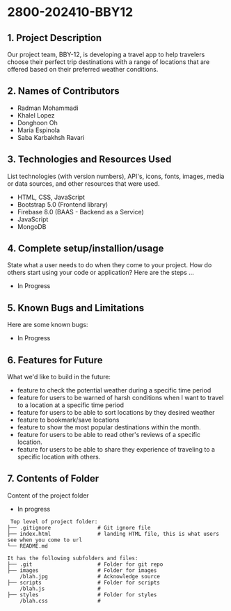 # 2800-202410-BBY12

## 1. Project Description
Our project team, BBY-12, is developing a travel app to help travelers choose their perfect trip destinations with a range of locations that are offered based on their preferred weather conditions.

## 2. Names of Contributors
* Radman Mohammadi
* Khalel Lopez
* Donghoon Oh
* Maria Espinola
* Saba Karbakhsh Ravari
	
## 3. Technologies and Resources Used
List technologies (with version numbers), API's, icons, fonts, images, media or data sources, and other resources that were used.
* HTML, CSS, JavaScript
* Bootstrap 5.0 (Frontend library)
* Firebase 8.0 (BAAS - Backend as a Service)
* JavaScript
* MongoDB

## 4. Complete setup/installion/usage
State what a user needs to do when they come to your project.  How do others start using your code or application?
Here are the steps ...
* In Progress

## 5. Known Bugs and Limitations
Here are some known bugs:
* In Progress

## 6. Features for Future
What we'd like to build in the future:
* feature to check the potential weather during a specific time period
* feature for users to be warned of harsh conditions when I want to travel to a location at a specific time period
* feature for users to be able to sort locations by they desired weather
* feature to bookmark/save locations
* feature to show the most popular destinations within the month.
* feature for users to be able to read other's reviews of a specific location.
* feature for users to be able to share they experience of traveling to a specific location with others.
	
## 7. Contents of Folder
Content of the project folder
* In progress
```
 Top level of project folder: 
├── .gitignore               # Git ignore file
├── index.html               # landing HTML file, this is what users see when you come to url
└── README.md

It has the following subfolders and files:
├── .git                     # Folder for git repo
├── images                   # Folder for images
    /blah.jpg                # Acknowledge source
├── scripts                  # Folder for scripts
    /blah.js                 # 
├── styles                   # Folder for styles
    /blah.css                # 
